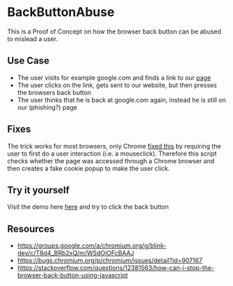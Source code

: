 # BackButtonAbuse

This is a Proof of Concept on how the browser back button can be abused to mislead a user.

## Use Case

- The user visits for example google.com and finds a link to our [page](https://tothemax.github.io/BackButtonAbuse/page.html)
- The user clicks on the link, gets sent to our website, but then presses the browsers back button
- The user thinks that he is back at google.com again, instead he is still on our (phishing?) page

## Fixes

The trick works for most browsers, only Chrome [fixed this](https://groups.google.com/a/chromium.org/g/blink-dev/c/T8d4_BRb2xQ/m/WSdOiOFcBAAJ) by requiring the user to first do a user interaction (i.e. a mouseclick). Therefore this script checks whether the page was accessed through a Chrome browser and then creates a fake cookie popup to make the user click.

## Try it yourself

Visit the demo here [here](https://tothemax.github.io/BackButtonAbuse/page.html) and try to click the back button

## Resources

- https://groups.google.com/a/chromium.org/g/blink-dev/c/T8d4_BRb2xQ/m/WSdOiOFcBAAJ
- https://bugs.chromium.org/p/chromium/issues/detail?id=907167
- https://stackoverflow.com/questions/12381563/how-can-i-stop-the-browser-back-button-using-javascript
